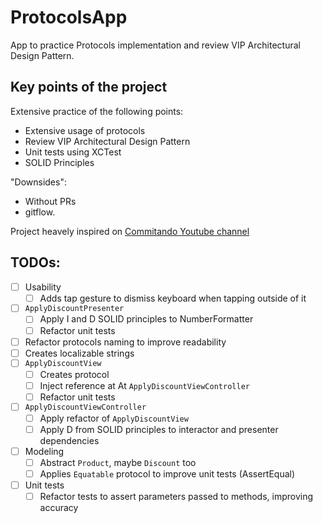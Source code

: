 # ProtocolsApp

App to practice Protocols implementation and review VIP Architectural Design Pattern.

## Key points of the project

Extensive practice of the following points:
- Extensive usage of protocols
- Review VIP Architectural Design Pattern
- Unit tests using XCTest
- SOLID Principles

"Downsides":
- Without PRs
- gitflow.

Project heavely inspired on [Commitando Youtube channel](https://www.youtube.com/@Comitando)

## TODOs:

- [ ] Usability
  - [ ] Adds tap gesture to dismiss keyboard when tapping outside of it
- [ ] `ApplyDiscountPresenter`
  - [ ] Apply I and D SOLID principles to NumberFormatter
  - [ ] Refactor unit tests
- [ ] Refactor protocols naming to improve readability
- [ ] Creates localizable strings
- [ ] `ApplyDiscountView`
  - [ ] Creates protocol
  - [ ] Inject reference at At `ApplyDiscountViewController`
  - [ ] Refactor unit tests
- [ ] `ApplyDiscountViewController`
  - [ ] Apply refactor of `ApplyDiscountView`
  - [ ] Apply D from SOLID principles to interactor and presenter dependencies
- [ ] Modeling
  - [ ] Abstract `Product`, maybe `Discount` too
  - [ ] Applies `Equatable` protocol to improve unit tests (AssertEqual)
- [ ] Unit tests
  - [ ] Refactor tests to assert parameters passed to methods, improving accuracy
